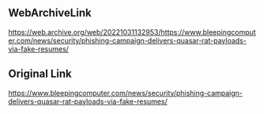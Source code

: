 ## WebArchiveLink

https://web.archive.org/web/20221031132953/https://www.bleepingcomputer.com/news/security/phishing-campaign-delivers-quasar-rat-payloads-via-fake-resumes/

## Original Link

https://www.bleepingcomputer.com/news/security/phishing-campaign-delivers-quasar-rat-payloads-via-fake-resumes/
